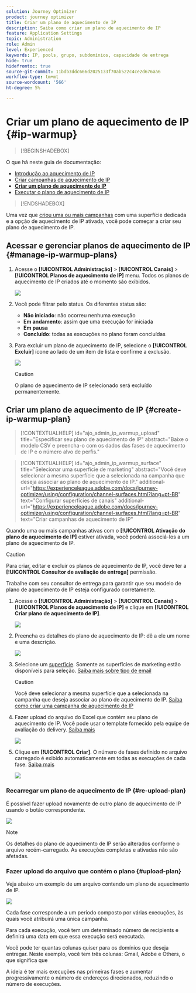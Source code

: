 ```yaml
---
solution: Journey Optimizer
product: journey optimizer
title: Criar um plano de aquecimento de IP
description: Saiba como criar um plano de aquecimento de IP
feature: Application Settings
topic: Administration
role: Admin
level: Experienced
keywords: IP, pools, grupo, subdomínios, capacidade de entrega
hide: true
hidefromtoc: true
source-git-commit: 11bdb3ddc666d2025133f70ab522c4ce2d676aa6
workflow-type: tm+mt
source-wordcount: '566'
ht-degree: 5%

---
```


# Criar um plano de aquecimento de IP {#ip-warmup}

>[!BEGINSHADEBOX]

O que há neste guia de documentação:

* [Introdução ao aquecimento de IP](ip-warmup-gs.md)
* [Criar campanhas de aquecimento de IP](ip-warmup-campaign.md)
* **[Criar um plano de aquecimento de IP](ip-warmup-plan.md)**
* [Executar o plano de aquecimento de IP](ip-warmup-running.md)

>[!ENDSHADEBOX]

Uma vez que [criou uma ou mais campanhas](ip-warmup-campaign.md) com uma superfície dedicada e a opção de aquecimento de IP ativada, você pode começar a criar seu plano de aquecimento de IP.

## Acessar e gerenciar planos de aquecimento de IP {#manage-ip-warmup-plans}

1. Acesse o **[!UICONTROL Administração]** > **[!UICONTROL Canais]** > **[!UICONTROL Planos de aquecimento de IP]** menu. Todos os planos de aquecimento de IP criados até o momento são exibidos.

   ![](assets/ip-warmup-filter-list.png)

1. Você pode filtrar pelo status. Os diferentes status são:

   * **Não iniciado**: não ocorreu nenhuma execução
   * **Em andamento**: assim que uma execução for iniciada <!--or is done?-->
   * **Em pausa**
   * **Concluído**: todas as execuções no plano foram concluídas

1. Para excluir um plano de aquecimento de IP, selecione o **[!UICONTROL Excluir]** ícone ao lado de um item de lista e confirme a exclusão.

   ![](assets/ip-warmup-delete-plan.png)

   >[!CAUTION]
   >
   >O plano de aquecimento de IP selecionado será excluído permanentemente.

## Criar um plano de aquecimento de IP {#create-ip-warmup-plan}

>[!CONTEXTUALHELP]
>id="ajo_admin_ip_warmup_upload"
>title="Especificar seu plano de aquecimento de IP"
>abstract="Baixe o modelo CSV e preencha-o com os dados das fases de aquecimento de IP e o número alvo de perfis."

>[!CONTEXTUALHELP]
>id="ajo_admin_ip_warmup_surface"
>title="Selecionar uma superfície de marketing"
>abstract="Você deve selecionar a mesma superfície que a selecionada na campanha que deseja associar ao plano de aquecimento de IP."
>additional-url="https://experienceleague.adobe.com/docs/journey-optimizer/using/configuration/channel-surfaces.html?lang=pt-BR" text="Configurar superfícies de canais"
>additional-url="https://experienceleague.adobe.com/docs/journey-optimizer/using/configuration/channel-surfaces.html?lang=pt-BR" text="Criar campanhas de aquecimento de IP"

Quando uma ou mais campanhas ativas com o **[!UICONTROL Ativação do plano de aquecimento de IP]** estiver ativada, você poderá associá-los a um plano de aquecimento de IP.

>[!CAUTION]
>
>Para criar, editar e excluir os planos de aquecimento de IP, você deve ter a **[!UICONTROL Consultor de avaliação de entrega]** permissão. <!--Learn more on managing [!DNL Journey Optimizer] users' access rights in [this section](../administration/permissions-overview.md).-->
>
>Trabalhe com seu consultor de entrega para garantir que seu modelo de plano de aquecimento de IP esteja configurado corretamente. <!--TBC-->

1. Acesse o **[!UICONTROL Administração]** > **[!UICONTROL Canais]** > **[!UICONTROL Planos de aquecimento de IP]** e clique em **[!UICONTROL Criar plano de aquecimento de IP]**.

   ![](assets/ip-warmup-create-plan.png)

1. Preencha os detalhes do plano de aquecimento de IP: dê a ele um nome e uma descrição.

   ![](assets/ip-warmup-plan-details.png)

1. Selecione um [superfície](channel-surfaces.md). Somente as superfícies de marketing estão disponíveis para seleção. [Saiba mais sobre tipo de email](../email/email-settings.md#email-type)

   >[!CAUTION]
   >
   >Você deve selecionar a mesma superfície que a selecionada na campanha que deseja associar ao plano de aquecimento de IP. [Saiba como criar uma campanha de aquecimento de IP](#create-ip-warmup-campaign)

1. Fazer upload do arquivo do Excel que contém seu plano de aquecimento de IP<!--which formats are allowed?-->. Você pode usar o template fornecido pela equipe de avaliação do delivery.<!--TBC?--> [Saiba mais](#upload-plan)
   <!--
    You can also download the Excel template from the [!DNL Journey Optimizer] user interface and upload it after filling it with the IP warmup details.-->

   ![](assets/ip-warmup-upload-success.png)

1. Clique em **[!UICONTROL Criar]**. O número de fases definido no arquivo carregado é exibido automaticamente em todas as execuções de cada fase. [Saiba mais](#upload-plan)

   ![](assets/ip-warmup-plan-phases.png)

### Recarregar um plano de aquecimento de IP {#re-upload-plan}

É possível fazer upload novamente de outro plano de aquecimento de IP usando o botão correspondente.

![](assets/ip-warmup-re-upload-plan.png)

>[!NOTE]
>
>Os detalhes do plano de aquecimento de IP serão alterados conforme o arquivo recém-carregado. As execuções completas e ativadas não são afetadas.

### Fazer upload do arquivo que contém o plano {#upload-plan}

Veja abaixo um exemplo de um arquivo contendo um plano de aquecimento de IP.

![](assets/ip-warmup-sample-file.png)

Cada fase corresponde a um período composto por várias execuções, às quais você atribuirá uma única campanha.

Para cada execução, você tem um determinado número de recipients e definirá uma data em que essa execução será executada.

Você pode ter quantas colunas quiser para os domínios que deseja entregar. Neste exemplo, você tem três colunas: Gmail, Adobe e Others, o que significa que

A ideia é ter mais execuções nas primeiras fases e aumentar progressivamente o número de endereços direcionados, reduzindo o número de execuções.
